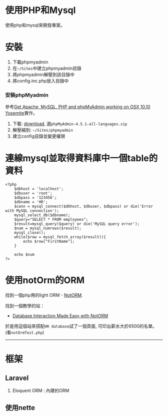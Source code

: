 使用PHP和Mysql
===

使用php和mysql來開發專案。

# 安裝
1. 下載phpmyadmin
2. 在`~/Sites`中建立phpmyadmin目錄
3. 將phpmyadmin解壓到該目錄中
4. 將config.inc.php放入目錄中

### 安裝phpMyadmin
參考[Get Apache, MySQL, PHP and phpMyAdmin working on OSX 10.10 Yosemite](http://coolestguidesontheplanet.com/get-apache-mysql-php-phpmyadmin-working-osx-10-10-yosemite/)實作。
1. 下載: [download](https://www.phpmyadmin.net/downloads/), 選`phpMyAdmin-4.5.1-all-languages.zip`
2. 解壓縮到: `~/Sites/phpmyadmin`
3. 建立config目錄並變更權限


# 連線mysql並取得資料庫中一個table的資料

```
<?php
    $dbhost = 'localhost';
    $dbuser = 'root';
    $dbpass = '123456';
    $dbname = 'HR';
    $conn = mysql_connect($dbhost, $dbuser, $dbpass) or die('Error with MySQL connection');
    mysql_select_db($dbname);
	$query="SELECT * FROM employees";
	$result=mysql_query($query) or die('MySQL query error');
    $num = mysql_numrows($result);
    mysql_close();
    while($row = mysql_fetch_array($result)){
        echo $row["FirstName"];
    }
    
    echo $num
?>
```

# 使用notOrm的ORM
找到一個php用的light ORM - [NotORM](http://www.notorm.com/).

找到一個教學的站：
 - [Database Interaction Made Easy with NotORM](http://www.sitepoint.com/database-interaction-made-easy-with-notorm/)
 
於是用這個站來搭配`HR database`試了一個頁面, 可印出薪水大於6500的名單。 (看`notOrmTest.php`)

---
# 框架

## Laravel

1. Eloquent ORM : 內建的ORM


## 使用nette


